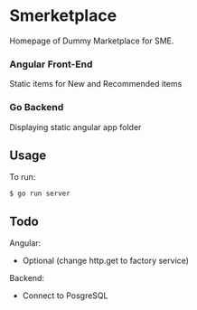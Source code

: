 # Smerketplace

Homepage of Dummy Marketplace for SME.

### Angular Front-End

Static items for New and Recommended items

### Go Backend

Displaying static angular app folder

## Usage

To run:

```
$ go run server
```

## Todo

Angular:
- Optional (change http.get to factory service)

Backend:
- Connect to PosgreSQL
